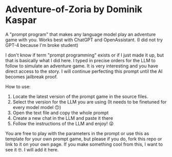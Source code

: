 # Adventure-of-Zoria by Dominik Kaspar
A "prompt program" that makes any language model play an adventure game with you. Works best with ChatGPT and OpenAssistant. (I did not try GPT-4 because I'm broke student)

I don't know if term "prompt programming" exists or if I just made it up, but that is basically what I did here. I typed in precise orders for the LLM to follow to simulate an adventure game. It is very interesting and you have direct access to the story. I will continue perfecting this prompt until the AI becomes jailbreak proof.

How to use:
  1) Locate the latest version of the prompt game in the source files.
  2) Select the version for the LLM you are using (It needs to be finetuned for every model model 🙃)
  3) Open the text file and copy the whole prompt
  4) Create a new chat in the LLM and paste it there 
  5) Follow the instructions of the LLM and enjoy! 😜

You are free to play with the parameters in the prompt or use this as template for your own prompt game, but please if you do, fork this repo or link to it on your own page. If you make something cool from this, I want to see it 🤓. I will add it here.
